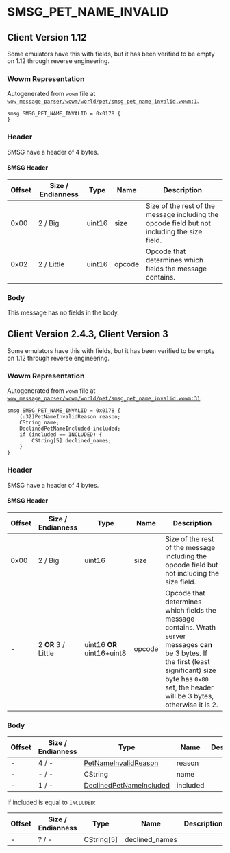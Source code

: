 # SMSG_PET_NAME_INVALID

## Client Version 1.12

Some emulators have this with fields, but it has been verified to be empty on 1.12 through reverse engineering.

### Wowm Representation

Autogenerated from `wowm` file at [`wow_message_parser/wowm/world/pet/smsg_pet_name_invalid.wowm:1`](https://github.com/gtker/wow_messages/tree/main/wow_message_parser/wowm/world/pet/smsg_pet_name_invalid.wowm#L1).
```rust,ignore
smsg SMSG_PET_NAME_INVALID = 0x0178 {
}
```
### Header

SMSG have a header of 4 bytes.

#### SMSG Header

| Offset | Size / Endianness | Type   | Name   | Description |
| ------ | ----------------- | ------ | ------ | ----------- |
| 0x00   | 2 / Big           | uint16 | size   | Size of the rest of the message including the opcode field but not including the size field.|
| 0x02   | 2 / Little        | uint16 | opcode | Opcode that determines which fields the message contains.|

### Body

This message has no fields in the body.

## Client Version 2.4.3, Client Version 3

Some emulators have this with fields, but it has been verified to be empty on 1.12 through reverse engineering.

### Wowm Representation

Autogenerated from `wowm` file at [`wow_message_parser/wowm/world/pet/smsg_pet_name_invalid.wowm:31`](https://github.com/gtker/wow_messages/tree/main/wow_message_parser/wowm/world/pet/smsg_pet_name_invalid.wowm#L31).
```rust,ignore
smsg SMSG_PET_NAME_INVALID = 0x0178 {
    (u32)PetNameInvalidReason reason;
    CString name;
    DeclinedPetNameIncluded included;
    if (included == INCLUDED) {
        CString[5] declined_names;
    }
}
```
### Header

SMSG have a header of 4 bytes.

#### SMSG Header

| Offset | Size / Endianness | Type   | Name   | Description |
| ------ | ----------------- | ------ | ------ | ----------- |
| 0x00   | 2 / Big           | uint16 | size   | Size of the rest of the message including the opcode field but not including the size field.|
| -      | 2 **OR** 3 / Little| uint16 **OR** uint16+uint8 | opcode | Opcode that determines which fields the message contains. Wrath server messages **can** be 3 bytes. If the first (least significant) size byte has `0x80` set, the header will be 3 bytes, otherwise it is 2. |

### Body

| Offset | Size / Endianness | Type | Name | Description | Comment |
| ------ | ----------------- | ---- | ---- | ----------- | ------- |
| - | 4 / - | [PetNameInvalidReason](petnameinvalidreason.md) | reason |  |  |
| - | - / - | CString | name |  |  |
| - | 1 / - | [DeclinedPetNameIncluded](declinedpetnameincluded.md) | included |  |  |

If included is equal to `INCLUDED`:

| Offset | Size / Endianness | Type | Name | Description | Comment |
| ------ | ----------------- | ---- | ---- | ----------- | ------- |
| - | ? / - | CString[5] | declined_names |  |  |


